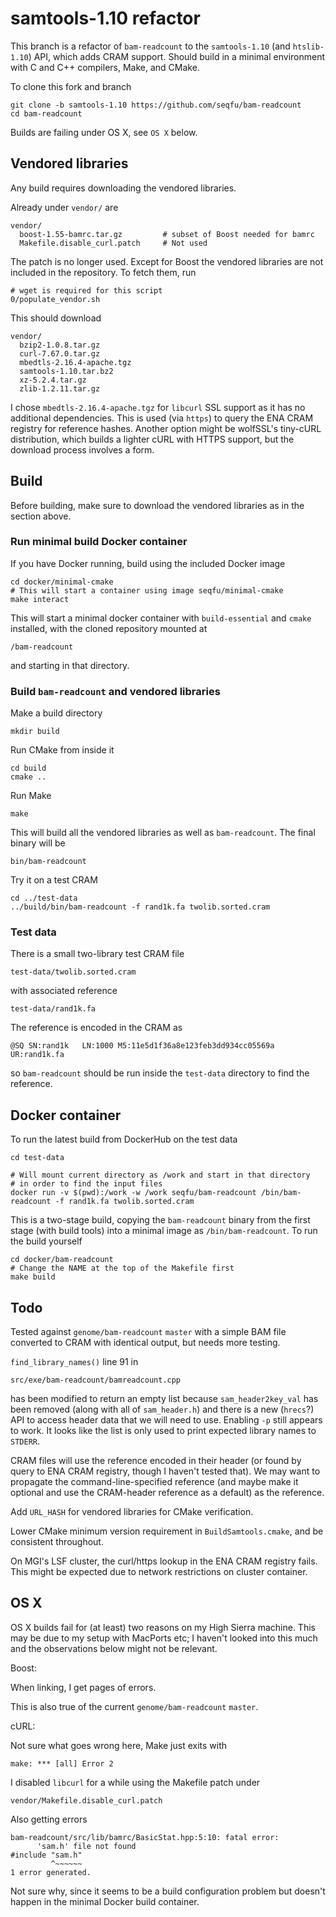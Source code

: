 samtools-1.10 refactor
======================

This branch is a refactor of `bam-readcount` to the `samtools-1.10` 
(and `htslib-1.10`) API, which adds CRAM support. Should build in a 
minimal environment with C and C++ compilers, Make, and CMake.

To clone this fork and branch 

    git clone -b samtools-1.10 https://github.com/seqfu/bam-readcount
    cd bam-readcount

Builds are failing under OS X, see `OS X` below.


Vendored libraries
------------------

Any build requires downloading the vendored libraries.

Already under `vendor/` are
  
    vendor/
      boost-1.55-bamrc.tar.gz         # subset of Boost needed for bamrc
      Makefile.disable_curl.patch     # Not used

The patch is no longer used.  Except for Boost the vendored libraries
are not included in the repository. To fetch them, run 

    # wget is required for this script
    0/populate_vendor.sh

This should download

    vendor/
      bzip2-1.0.8.tar.gz
      curl-7.67.0.tar.gz
      mbedtls-2.16.4-apache.tgz
      samtools-1.10.tar.bz2
      xz-5.2.4.tar.gz
      zlib-1.2.11.tar.gz

I chose `mbedtls-2.16.4-apache.tgz` for `libcurl` SSL support as it has
no additional dependencies. This is used (via `https`) to query the ENA
CRAM registry for reference hashes. Another option might be wolfSSL's
tiny-cURL distribution, which builds a lighter cURL with HTTPS support,
but the download process involves a form.


Build
-----

Before building, make sure to download the vendored libraries as in the
section above.


### Run minimal build Docker container

If you have Docker running, build using the included Docker image

    cd docker/minimal-cmake
    # This will start a container using image seqfu/minimal-cmake
    make interact

This will start a minimal docker container with `build-essential` and
`cmake` installed, with the cloned repository mounted at 

    /bam-readcount

and starting in that directory. 


### Build `bam-readcount` and vendored libraries

Make a build directory

    mkdir build

Run CMake from inside it

    cd build
    cmake ..

Run Make

    make 

This will build all the vendored libraries as well as `bam-readcount`.
The final binary will be

    bin/bam-readcount

Try it on a test CRAM

    cd ../test-data
    ../build/bin/bam-readcount -f rand1k.fa twolib.sorted.cram


### Test data

There is a small two-library test CRAM file

    test-data/twolib.sorted.cram  

with associated reference

    test-data/rand1k.fa

The reference is encoded in the CRAM as 

    @SQ	SN:rand1k	LN:1000	M5:11e5d1f36a8e123feb3dd934cc05569a	UR:rand1k.fa

so `bam-readcount` should be run inside the `test-data` directory to
find the reference.


Docker container
----------------

To run the latest build from DockerHub on the test data

    cd test-data

    # Will mount current directory as /work and start in that directory
    # in order to find the input files
    docker run -v $(pwd):/work -w /work seqfu/bam-readcount /bin/bam-readcount -f rand1k.fa twolib.sorted.cram

This is a two-stage build, copying the `bam-readcount` binary from the
first stage (with build tools) into a minimal image as
`/bin/bam-readcount`. To run the build yourself

    cd docker/bam-readcount
    # Change the NAME at the top of the Makefile first
    make build


Todo
----

Tested against `genome/bam-readcount` `master` with a simple BAM file 
converted to CRAM with identical output, but needs more testing.

`find_library_names()` line 91 in 

    src/exe/bam-readcount/bamreadcount.cpp

has been modified to return an empty list because `sam_header2key_val`
has been removed (along with all of `sam_header.h`) and there is a new
(`hrecs`?) API to access header data that we will need to use. Enabling
`-p` still appears to work. It looks like the list is only used to print
expected library names to `STDERR`.

CRAM files will use the reference encoded in their header (or found by
query to ENA CRAM registry, though I haven't tested that). We may want
to propagate the command-line-specified reference (and maybe make it
optional and use the CRAM-header reference as a default) as the
reference. 

Add `URL_HASH` for vendored libraries for CMake verification.

Lower CMake minimum version requirement in `BuildSamtools.cmake`, 
and be consistent throughout.

On MGI's LSF cluster, the curl/https lookup in the ENA CRAM registry
fails. This might be expected due to network restrictions on cluster
container.


OS X
----

OS X builds fail for (at least) two reasons on my High Sierra machine.
This may be due to my setup with MacPorts etc; I haven't looked into
this much and the observations below might not be relevant.

Boost: 

When linking, I get pages of errors.

This is also true of the current `genome/bam-readcount` `master`.

cURL: 

Not sure what goes wrong here, Make just exits with

    make: *** [all] Error 2

I disabled `libcurl` for a while using the Makefile patch under

    vendor/Makefile.disable_curl.patch

Also getting errors 

    bam-readcount/src/lib/bamrc/BasicStat.hpp:5:10: fatal error:
          'sam.h' file not found
    #include "sam.h"
             ^~~~~~~
    1 error generated.

Not sure why, since it seems to be a build configuration problem but
doesn't happen in the minimal Docker build container.




